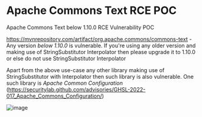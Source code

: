 # Apache Commons Text RCE POC
Apache Commons Text below 1.10.0 RCE Vulnerability POC

https://mvnrepository.com/artifact/org.apache.commons/commons-text - Any version *below 1.10.0* is vulnerable. If you're using any older version and making use of StringSubstitutor Interpolator then please upgrade it to 1.10.0 or else do not use StringSubstitutor Interpolator

Apart from the above use-case any other library making use of StringSubstitutor with Interpolator then such library is also vulnerable. One such library is *Apache Common Configuration* (https://securitylab.github.com/advisories/GHSL-2022-017_Apache_Commons_Configuration/)

![image](https://user-images.githubusercontent.com/22236992/195710399-204edb80-796b-4d24-abea-9f7d3b77ab70.png)
